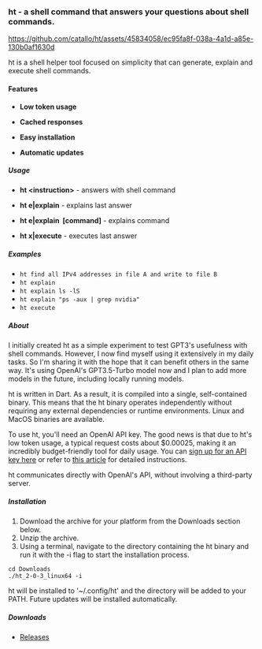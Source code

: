 
### ht - a shell command that answers your questions about shell commands.


https://github.com/catallo/ht/assets/45834058/ec95fa8f-038a-4a1d-a85e-130b0af1630d

ht is a shell helper tool focused on simplicity that can generate, explain and execute shell commands.

#### Features

- **Low token usage**

- **Cached responses**

- **Easy installation**

- **Automatic updates**

##### Usage

- **ht &lt;instruction>** - answers with shell command

- **ht e|explain** - explains last answer

- **ht e|explain &nbsp;[command]** - explains command

- **ht x|execute** - executes last answer

##### Examples

- `ht find all IPv4 addresses in file A and write to file B`
- `ht explain`
- `ht explain ls -lS`
- `ht explain "ps -aux | grep nvidia"`
- `ht execute`

##### About

I initially created ht as a simple experiment to test GPT3's usefulness with shell commands. However, I now find myself using it extensively in my daily tasks. So I'm sharing it with the hope that it can benefit others in the same way. It's using OpenAI's GPT3.5-Turbo model now and I plan to add more models in the future, including locally running models. 

ht is written in Dart. As a result, it is compiled into a single, self-contained binary. This means that the ht binary operates independently without requiring any external dependencies or runtime environments. Linux and MacOS binaries are available.

To use ht, you'll need an OpenAI API key. The good news is that due to ht's low token usage, a typical request costs about $0.00025, making it an incredibly budget-friendly tool for daily usage. You can [sign up for an API key here](https://platform.openai.com/signup) or refer to [this article](https://www.howtogeek.com/885918/how-to-get-an-openai-api-key) for detailed instructions.

ht communicates directly with OpenAI's API, without involving a third-party server.

##### Installation

1. Download the archive for your platform from the Downloads section below.
2. Unzip the archive.
3. Using a terminal, navigate to the directory containing the ht binary and run it with the -i flag to start the installation process.

```
cd Downloads
./ht_2-0-3_linux64 -i
```

ht will be installed to '~/.config/ht' and the directory will be added to your PATH. Future updates will be installed automatically.

##### Downloads

- [Releases](https://github.com/catallo/ht/releases)



